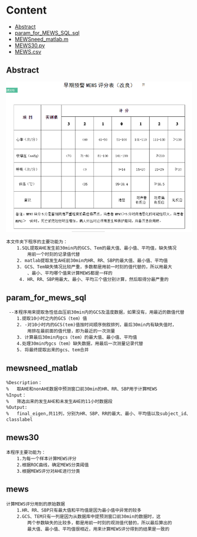 # Content
 * [Abstract](#abstract)
 * [param_for_MEWS_SQL.sql](#param_for_mews_sql)
 * [MEWSneed_matlab.m](#mewsneed_matlab)
 * [MEWS30.py](#mews30)
 * [MEWS.csv](#mews)
 
## Abstract
![MEWS计算方法](mews.png)
 
    本文件夹下程序的主要功能为：
        1.SQL提取AHE发生前30min内的GCS、Tem的最大值、最小值、平均值，缺失情况
            用前一个时刻的记录值代替
        2. matlab提取发生AHE前30min内HR、RR、SBP的最大值、最小值、平均值
        3. GCS、Tem缺失情况比较严重，多数都是用前一时刻的值代替的，所以用最大
            、最小、平均哪个值来计算MEWS都是一样的
         4. HR、RR、SBP用最大、最小、平均三个值分别计算，然后取得分最严重的
        
## param_for_mews_sql
     --本程序用来提取急性低血压前30min内的GCS及温度数据，如果没有，用最近的数值代替
        1.提取10小时之内的GCS（tem）值  
        2. -对10小时内的GCS(tem)值按时间顺序倒叙排列，最后30min内有缺失值时，
            用排在最前面的值代替，即为最近的一次测量
        3. 计算最后30min内gcs（tem）的最大值、最小值、平均值
        4.处理30min内gcs（tem）缺失数据，用最后一次测量记录代替
        5. 将最终提取出来的gcs、tem合并
          
##  mewsneed_matlab
    %Description：
    %   取AHE和nonAHE数据中预测窗口前30min的HR、RR、SBP用于计算MEWS
    %Input：
    %   筛选出来的发生AHE和未发生AHE的11小时数据段
    %Output:
    %   final_eigen,共11列，分别为HR、SBP、RR的最大、最小、平均值以及subject_id、classlabel

## mews30
    本程序主要功能为：
        1.为每一个样本计算MEWS评分
        2.根据ROC曲线，确定MEWS分类阈值
        3.根据MEWS评分对AHE进行分类
        
## mews
    计算MEWS评分用到的原始数据
        1.HR、RR、SBP只有最大值和平均值是因为最小值中异常的较多
        2.GCS、TEM只有一列是因为从数据库中提预测窗口前30min的数据时，这
            两个参数缺失的比较多，都是用前一时刻的观测值代替的，所以最后算出的
            最大值、最小值、平均值很相近，用来计算MEWS评分得到的结果是一致的